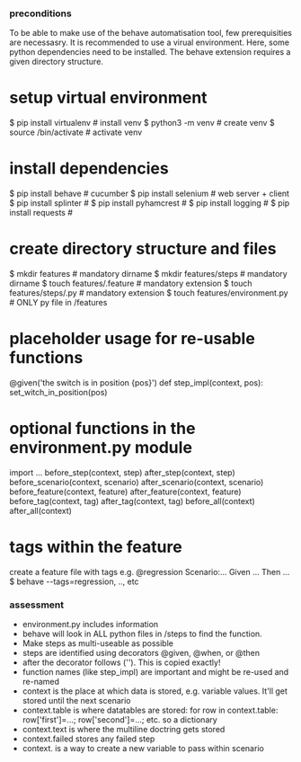 ### preconditions ###
To be able to make use of the behave automatisation tool, few prerequisities are necessasry. It is recommended to use a virual environment. Here, some python dependencies need to be installed. The behave extension requires a given directory structure.

# setup virtual environment
$ pip install virtualenv                # install venv
$ python3 -m venv <name>                # create venv
$ source <name>/bin/activate            # activate venv

# install dependencies
$ pip install behave                    # cucumber
$ pip install selenium                  # web server + client
$ pip install splinter                  # 
$ pip install pyhamcrest                # 
$ pip install logging                   # 
$ pip install requests                  # 

# create directory structure and files
$ mkdir features                        # mandatory dirname
$ mkdir features/steps                  # mandatory dirname
$ touch features/<featurename>.feature  # mandatory extension
$ touch features/steps/<stepname>.py    # mandatory extension
$ touch features/environment.py         # ONLY py file in /features

# placeholder usage for re-usable functions
@given('the switch is in position {pos}')
def step_impl(context, pos):
    set_witch_in_position(pos)

# optional functions in the environment.py module
import ...
before_step(context, step)
after_step(context, step)
before_scenario(context, scenario)
after_scenario(context, scenario)
before_feature(context, feature)
after_feature(context, feature)
before_tag(context, tag)
after_tag(context, tag)
before_all(context)
after_all(context)

# tags within the feature
create a feature file with tags e.g. 
    @regression
    Scenario:...
    Given ...
    Then ...
$ behave --tags=regression, .., etc

### assessment ###
- environment.py includes information
- behave will look in ALL python files in /steps to find the function. 
- Make steps as multi-useable as possible
- steps are identified using decorators @given, @when, or @then
- after the decorator follows ('<line in feature file>'). This is copied exactly!
- function names (like step_impl) are important and might be re-used and re-named
- context is the place at which data is stored, e.g. variable values. It'll get stored until the next scenario
- context.table is where datatables are stored: for row in context.table: row['first']=...; row['second']=...; etc. so a dictionary
- context.text is where the multiline doctring gets stored
- context.failed stores any failed step
- context.<variable> is a way to create a new variable to pass within scenario






